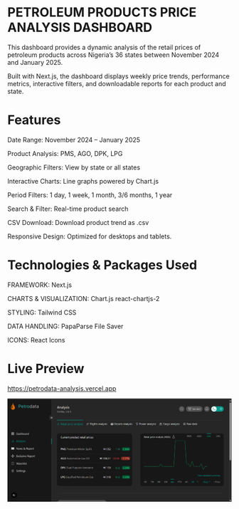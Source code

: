 # PETROLEUM PRODUCTS PRICE ANALYSIS DASHBOARD

This dashboard provides a dynamic analysis of the retail prices of petroleum products across Nigeria’s 36 states between November 2024 and January 2025.

Built with Next.js, the dashboard displays weekly price trends, performance metrics, interactive filters, and downloadable reports for each product and state.


# Features
 Date Range: November 2024 – January 2025

 Product Analysis: PMS, AGO, DPK, LPG

 Geographic Filters: View by state or all states

 Interactive Charts: Line graphs powered by Chart.js

 Period Filters: 1 day, 1 week, 1 month, 3/6 months, 1 year

 Search & Filter: Real-time product search

 CSV Download: Download product trend as .csv

 Responsive Design: Optimized for desktops and tablets. 


# Technologies & Packages Used

FRAMEWORK:
Next.js



CHARTS & VISUALIZATION: 
Chart.js
react-chartjs-2

 STYLING:
Tailwind CSS


DATA HANDLING:
PapaParse
File Saver


ICONS:
React Icons

# Live Preview
https://petrodata-analysis.vercel.app

![Dashboard Preview](public/preview.png)
